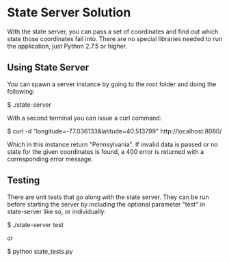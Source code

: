 # State Server Solution

With the state server, you can pass a set of coordinates and find out which state those coordinates fall into.
There are no special libraries needed to run the application, just Python 2.7.5 or higher.

## Using State Server

You can spawn a server instance by going to the root folder and doing the following:

  $ ./state-server

With a second terminal you can issue a curl command:

  $ curl  -d "longitude=-77.036133&latitude=40.513799" http://localhost:8080/

Which in this instance return "Pennsylvania". If invalid data is passed or no state for the given
coordinates is found, a 400 error is returned with a corresponding error message.

## Testing

There are unit tests that go along with the state server. They can be run before starting the
server by including the optional parameter "test" in state-server like so, or individually:

  $ ./state-server test

or

  $ python state_tests.py


